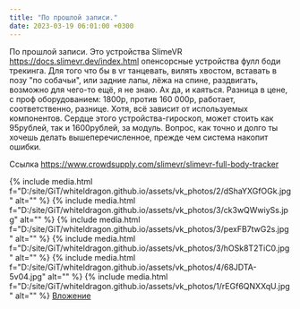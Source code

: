 ```yaml
---
title: "По прошлой записи."
date: 2023-03-19 06:01:00 +0300
---
```


По прошлой записи.
Это устройства SlimeVR https://docs.slimevr.dev/index.html опенсорсные устройства фулл боди трекинга. Для того что бы в vr танцевать, вилять хвостом, вставать в позу "по собачьи", или задние лапы, лёжа на спине, раздвигать, возможно для чего-то ещё, я не знаю. Ах да, и каяться.
Разница в цене, с проф оборудованием: 1800р, против 160 000р, работает, соответственно, разнице. Хотя, всё зависит от используемых компонентов. Сердце этого устройства-гироскоп, может стоить как 95рублей, так и 1600рублей, за модуль. Вопрос, как точно и долго ты хочешь делать вышеперечисленное, прежде чем система накопит ошибки.


Ссылка
https://www.crowdsupply.com/slimevr/slimevr-full-body-tracker

{% include media.html f="D:/site/GiT/whiteldragon.github.io/assets/vk_photos/2/dShaYXGfOGk.jpg" alt="" %}
{% include media.html f="D:/site/GiT/whiteldragon.github.io/assets/vk_photos/3/ck3wQWwiySs.jpg" alt="" %}
{% include media.html f="D:/site/GiT/whiteldragon.github.io/assets/vk_photos/3/pexFB7twG2s.jpg" alt="" %}
{% include media.html f="D:/site/GiT/whiteldragon.github.io/assets/vk_photos/3/hOSk8T2TiC0.jpg" alt="" %}
{% include media.html f="D:/site/GiT/whiteldragon.github.io/assets/vk_photos/4/68JDTA-5v04.jpg" alt="" %}
{% include media.html f="D:/site/GiT/whiteldragon.github.io/assets/vk_photos/1/rEGf6QNXXqU.jpg" alt="" %}
[Вложение](https://www.crowdsupply.com/slimevr/slimevr-full-body-tracker)
